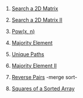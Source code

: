 1) [Search a 2D Matrix](https://leetcode.com/problems/search-a-2d-matrix/)

2) [Search a 2D Matrix II](https://leetcode.com/problems/search-a-2d-matrix-ii/)

3) [Pow(x, n)](https://leetcode.com/problems/powx-n/)

4) [Majority Element](https://leetcode.com/problems/majority-element/)

5) [Unique Paths](https://leetcode.com/problems/unique-paths/)

6) [Majority Element II](https://leetcode.com/problems/majority-element-ii/)

7) [Reverse Pairs](https://leetcode.com/problems/reverse-pairs/) -merge sort-
8) [Squares of a Sorted Array](https://leetcode.com/problems/squares-of-a-sorted-array/)
